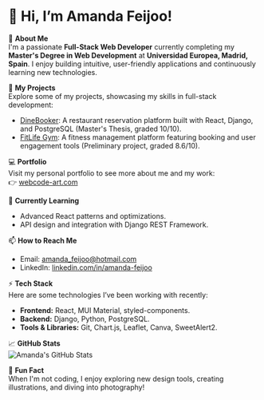 # 👋 Hi, I’m Amanda Feijoo!

🌟 **About Me**  
I'm a passionate **Full-Stack Web Developer** currently completing my **Master's Degree in Web Development** at **Universidad Europea, Madrid, Spain**. I enjoy building intuitive, user-friendly applications and continuously learning new technologies.

🚀 **My Projects**  
Explore some of my projects, showcasing my skills in full-stack development:
- [DineBooker](#): A restaurant reservation platform built with React, Django, and PostgreSQL (Master's Thesis, graded 10/10).  
- [FitLife Gym](#): A fitness management platform featuring booking and user engagement tools (Preliminary project, graded 8.6/10).  

💻 **Portfolio**  
Visit my personal portfolio to see more about me and my work:  
👉 [webcode-art.com](https://webcode-art.com)  

🌱 **Currently Learning**  
- Advanced React patterns and optimizations.  
- API design and integration with Django REST Framework.  

📫 **How to Reach Me**  
- Email: [amanda_feijoo@hotmail.com](mailto:amanda_feijoo@hotmail.com)  
- LinkedIn: [linkedin.com/in/amanda-feijoo](https://linkedin.com/in/amanda-feijoo)  

⚡ **Tech Stack**  
Here are some technologies I’ve been working with recently:
- **Frontend:** React, MUI Material, styled-components.  
- **Backend:** Django, Python, PostgreSQL.  
- **Tools & Libraries:** Git, Chart.js, Leaflet, Canva, SweetAlert2.  

📈 **GitHub Stats**  
![Amanda's GitHub Stats](https://github-readme-stats.vercel.app/api?username=amandafeijoo&show_icons=true&theme=radical)

🌟 **Fun Fact**  
When I'm not coding, I enjoy exploring new design tools, creating illustrations, and diving into photography!


